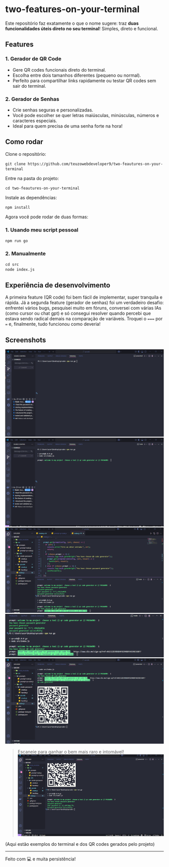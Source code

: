 # two-features-on-your-terminal

Este repositório faz exatamente o que o nome sugere: traz **duas funcionalidades úteis direto no seu terminal**! Simples, direto e funcional.

## Features

### 1. Gerador de QR Code
- Gere QR codes funcionais direto do terminal.
- Escolha entre dois tamanhos diferentes (pequeno ou normal).
- Perfeito para compartilhar links rapidamente ou testar QR codes sem sair do terminal.

### 2. Gerador de Senhas
- Crie senhas seguras e personalizadas.
- Você pode escolher se quer letras maiúsculas, minúsculas, números e caracteres especiais.
- Ideal para quem precisa de uma senha forte na hora!

## Como rodar

Clone o repositório:

```
git clone https://github.com/teuzowebdeveloper9/two-feautures-on-your-terminal
```

Entre na pasta do projeto:

```
cd two-feautures-on-your-terminal
```

Instale as dependências:

```
npm install
```

Agora você pode rodar de duas formas:

### 1. Usando meu script pessoal

```
npm run go
```

### 2. Manualmente

```
cd src
node index.js
```

## Experiência de desenvolvimento

A primeira feature (QR code) foi bem fácil de implementar, super tranquila e rápida. Já a segunda feature (gerador de senhas) foi um verdadeiro desafio: enfrentei vários bugs, pesquisei muito em fóruns, conversei com várias IAs (como cursor ou chat gpt) e só consegui resolver quando percebi que estava sendo radical demais na comparação de variáveis. Troquei o `===` por `=` e, finalmente, tudo funcionou como deveria!

## Screenshots



![a](imagens/a.png)
![b](imagens/b.png)
![c](imagens/c.png)
![d](imagens/d.png)
![e](imagens/e.png)
> Escaneie para ganhar o bem mais raro e intomável!
![f](imagens/f.png)

(Aqui estão exemplos do terminal e dos QR codes gerados pelo projeto)

---

Feito com 💻 e muita persistência! 